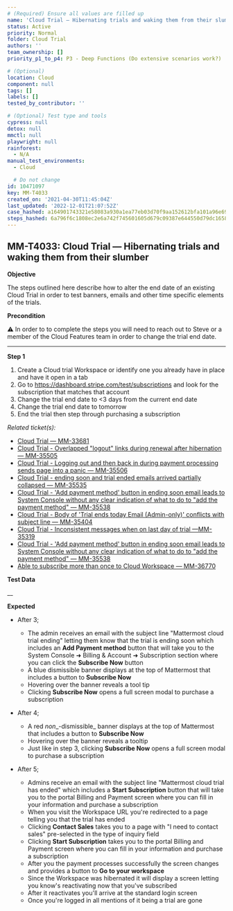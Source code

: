 ```yaml
---
# (Required) Ensure all values are filled up
name: 'Cloud Trial — Hibernating trials and waking them from their slumber'
status: Active
priority: Normal
folder: Cloud Trial
authors: ''
team_ownership: []
priority_p1_to_p4: P3 - Deep Functions (Do extensive scenarios work?)

# (Optional)
location: Cloud
component: null
tags: []
labels: []
tested_by_contributor: ''

# (Optional) Test type and tools
cypress: null
detox: null
mmctl: null
playwright: null
rainforest:
  - N/A
manual_test_environments:
  - Cloud

  # Do not change
id: 10471097
key: MM-T4033
created_on: '2021-04-30T11:45:04Z'
last_updated: '2022-12-01T21:07:52Z'
case_hashed: a164901743321e58083a930a1ea77eb03d70f9aa152612bfa101a96e699d1599017bc72f63983cb822853d09ce5357c3
steps_hashed: 6a796f6c1808ec2e6a742f745601605d679c09387e644550d79dc1658c590e1c9de2f6ffba4099ad1dac3babe305c00c
---
```


<!-- (Auto-generated) Based on frontmatter's "key" and "name" -->

## MM-T4033: Cloud Trial — Hibernating trials and waking them from their slumber

**Objective**

The steps outlined here describe how to alter the end date of an existing Cloud Trial in order to test banners, emails and other time specific elements of the trials.

**Precondition**

⚠️ In order to to complete the steps you will need to reach out to Steve or a member of the Cloud Features team in order to change the trial end date.

---

**Step 1**

1. Create a Cloud trial Workspace or identify one you already have in place and have it open in a tab
2. Go to <https://dashboard.stripe.com/test/subscriptions> and look for the subscription that matches that account
3. Change the trial end date to <3 days from the current end date
4. Change the trial end date to tomorrow
5. End the trial then step through purchasing a subscription

_Related ticket(s):_

- [Cloud Trial — MM-33681](https://mattermost.atlassian.net/browse/MM-33681)
- [Cloud Trial - Overlapped "logout" links during renewal after hibernation — MM-35505](https://mattermost.atlassian.net/browse/MM-35505)
- [Cloud Trial - Logging out and then back in during payment processing sends page into a panic — MM-35506](https://mattermost.atlassian.net/browse/MM-35506)
- [Cloud Trial - ending soon and trial ended emails arrived partially collapsed — MM-35535](https://mattermost.atlassian.net/browse/MM-35535)
- [Cloud Trial - 'Add payment method' button in ending soon email leads to System Console without any clear indication of what to do to "add the payment method" — MM-35538](https://mattermost.atlassian.net/browse/MM-35538)
- [Cloud Trial - Body of 'Trial ends today Email (Admin-only)' conflicts with subject line — MM-35404](https://mattermost.atlassian.net/browse/MM-35404)
- [Cloud Trial - Inconsistent messages when on last day of trial —MM-35319](https://mattermost.atlassian.net/browse/MM-35319)
- [Cloud Trial - 'Add payment method' button in ending soon email leads to System Console without any clear indication of what to do to "add the payment method" — MM-35538](https://mattermost.atlassian.net/browse/MM-35538)
- [Able to subscribe more than once to Cloud Workspace — MM-36770](https://mattermost.atlassian.net/browse/MM-36770)

**Test Data**

\_\_

**Expected**

- After 3;

  - The admin receives an email with the subject line "Mattermost cloud trial ending" letting them know that the trial is ending soon which includes an **Add Payment method** button that will take you to the System Console ➜ Billing & Account ➜ Subscription section where you can click the **Subscribe Now** button
  - A blue dismissible banner displays at the top of Mattermost that includes a button to **Subscribe Now**
  - Hovering over the banner reveals a tool tip
  - Clicking **Subscribe Now** opens a full screen modal to purchase a subscription

- After 4;

  - A red _non_\_-dismissible\_ banner displays at the top of Mattermost that includes a button to **Subscribe Now**
  - Hovering over the banner reveals a tooltip
  - Just like in step 3, clicking **Subscribe Now** opens a full screen modal to purchase a subscription

- After 5;

  - Admins receive an email with the subject line "Mattermost cloud trial has ended" which includes a **Start Subscription** button that will take you to the portal Billing and Payment screen where you can fill in your information and purchase a subscription
  - When you visit the Workspace URL you're redirected to a page telling you that the trial has ended
  - Clicking **Contact Sales** takes you to a page with "I need to contact sales" pre-selected in the type of inquiry field
  - Clicking **Start Subscription** takes you to the portal Billing and Payment screen where you can fill in your information and purchase a subscription
  - After you the payment processes successfully the screen changes and provides a button to **Go to your workspace**
  - Since the Workspace was hibernated it will display a screen letting you know's reactivating now that you've subscribed
  - After it reactivates you'll arrive at the standard login screen
  - Once you're logged in all mentions of it being a trial are gone
